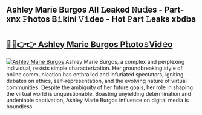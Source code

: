 ## Ashley Marie Burgos All 𝙻eaked 𝙽u𝚍es - Part-xnx 𝙿hotos B𝚒kini 𝚅𝚒deo - Hot 𝙿art 𝙻eaks xbdba

# <h2><a href="http://ld02rtp.urlbe.top/?page=Ashley+Marie+Burgos">🔗🔗👉👉 Ashley Marie Burgos P𝚑oto𝚜Vid𝚎o</a></h2>

[![Ashley Marie Burgos](https://i.imgur.com/eBuTRDB.gif)](http://ld02rtp.urlbe.top/?page=Ashley+Marie+Burgos)
Ashley Marie Burgos, a complex and perplexing individual, resists simple characterization. Her groundbreaking style of online communication has enthralled and infuriated spectators, igniting debates on ethics, self-representation, and the evolving nature of virtual communities. Despite the ambiguity of her future goals, her role in shaping the virtual world is unquestionable. Boasting unyielding determination and undeniable captivation, Ashley Marie Burgos influence on digital media is boundless.
